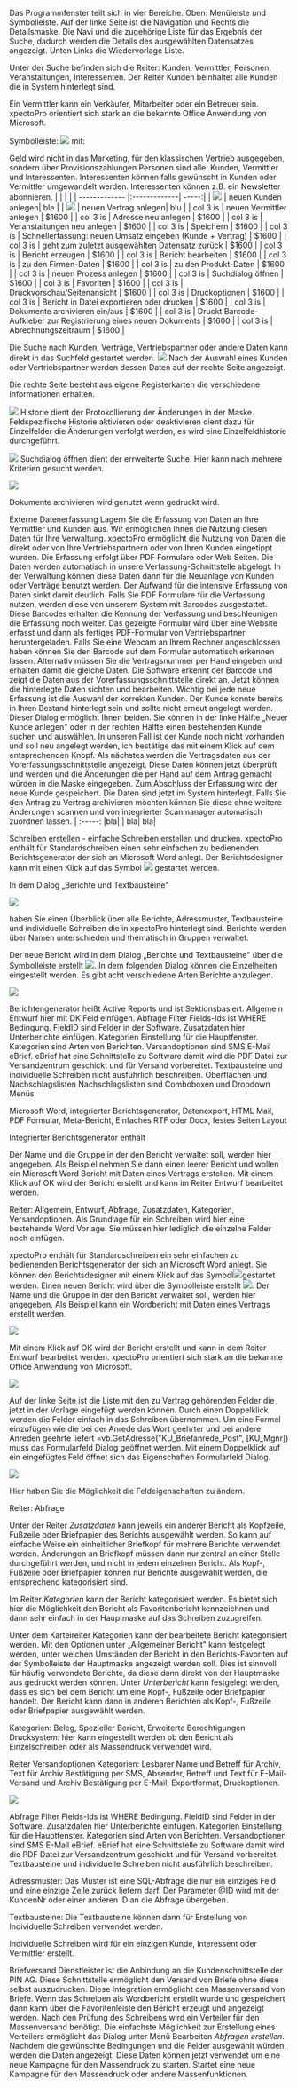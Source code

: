 Das Programmfenster teilt sich in vier Bereiche. Oben: Menüleiste und Symbolleiste. Auf der linke Seite ist die Navigation und Rechts die Detailsmaske. Die Navi und die zugehörige Liste für das Ergebnis der Suche, dadurch werden die Details des ausgewählten Datensatzes angezeigt. Unten Links die Wiedervorlage Liste.

Unter der Suche befinden sich die Reiter: Kunden, Vermittler, Personen, Veranstaltungen, Interessenten.
Der Reiter Kunden beinhaltet alle Kunden die in System hinterlegt sind.

Ein Vermittler kann ein Verkäufer, Mitarbeiter oder ein Betreuer sein.
xpectoPro orientiert sich stark an die bekannte Office Anwendung von Microsoft. 

Symbolleiste: 
![](http://xpecto.github.io/docs/img/img_1425898224803.png) mit:


Geld wird nicht in das Marketing, für den klassischen Vertrieb ausgegeben, sondern über Provisionszahlungen 
Personen sind alle: Kunden, Vermittler und Interessenten.
Interessenten können falls gewünscht in Kunden oder Vermittler umgewandelt werden. Interessenten können z.B. ein Newsletter abonnieren.
|               |              |       |
| ------------- |:-------------| -----:|
| ![](http://xpecto.github.io/docs/img/img_1429021811683.png)       | neuen Kunden anlegen| ble |
| ![](http://xpecto.github.io/docs/img/img_1429021853043.png)     | neuen Vertrag anlegen| blu |
| col 3 is      | neuen Vermittler anlegen | $1600 |
| col 3 is      | Adresse neu anlegen | $1600 |
| col 3 is      | Veranstaltungen neu anlegen | $1600 |
| col 3 is      | Speichern | $1600 |
| col 3 is      | Schnellerfassung: neuen Umsatz eingeben (Kunde + Vertrag) | $1600 |
| col 3 is      | geht zum zuletzt ausgewählten Datensatz zurück | $1600 |
| col 3 is      | Bericht erzeugen | $1600 |
| col 3 is      | Bericht bearbeiten | $1600 |
| col 3 is      | zu den Firmen-Daten | $1600 |
| col 3 is      | zu den Produkt-Daten | $1600 |
| col 3 is      | neuen Prozess anlegen | $1600 |
| col 3 is      | Suchdialog öffnen | $1600 |
| col 3 is      | Favoriten | $1600 |
| col 3 is      | Druckvorschau/Seitenansicht | $1600 |
| col 3 is      | Druckoptionen | $1600 |
| col 3 is      | Bericht in Datei exportieren oder drucken | $1600 |
| col 3 is      | Dokumente archivieren ein/aus | $1600 |
| col 3 is      | Druckt Barcode-Aufkleber zur Registrierung eines neuen Dokuments | $1600 |
| col 3 is      | Abrechnungszeitraum | $1600 |

Die Suche nach Kunden, Verträge, Vertriebspartner oder andere Daten kann direkt in das Suchfeld gestartet werden. ![](http://xpecto.github.io/docs/img/img_1425898635719.png)
Nach der Auswahl eines Kunden oder Vertriebspartner werden dessen Daten auf der rechte Seite angezeigt.

Die rechte Seite besteht aus eigene Registerkarten die verschiedene Informationen erhalten.

![](http://xpecto.github.io/docs/img/img_1425902226633.png)
Historie dient der Protokollierung der Änderungen in der Maske.
Feldspezifische Historie aktivieren oder deaktivieren dient dazu für Einzelfelder die Änderungen verfolgt werden, es wird eine Einzelfeldhistorie durchgeführt.

![](http://xpecto.github.io/docs/img/img_1425904888810.png) Suchdialog öffnen dient der errweiterte Suche.
Hier kann nach mehrere Kriterien gesucht werden.

![](http://xpecto.github.io/docs/img/img_1425898083616.png)

Dokumente archivieren wird genutzt wenn gedruckt wird. 

Externe Datenerfassung
Lagern Sie die Erfassung von Daten an Ihre Vermittler und Kunden aus. Wir ermöglichen Ihnen die Nutzung diesen Daten für Ihre Verwaltung. 
xpectoPro ermöglicht die Nutzung von Daten die direkt oder von Ihre Vertriebspartnern oder von Ihren Kunden eingetippt wurden. Die Erfassung erfolgt über PDF Formulare oder Web Seiten. Die Daten werden automatisch in unsere Verfassung-Schnittstelle abgelegt. In der Verwaltung können diese Daten dann für die Neuanlage von Kunden oder Verträge benutzt werden. Der Aufwand für die intensive Erfassung von Daten sinkt damit deutlich. Falls Sie PDF Formulare für die Verfassung nutzen, werden diese von unserem System mit Barcodes ausgestattet. Diese Barcodes erhalten die Kennung der Verfassung und beschleunigen die Erfassung noch weiter. Das gezeigte Formular wird über eine Website erfasst und dann als fertiges PDF-Formular von Vertriebspartner heruntergeladen. 
Falls Sie eine Webcam an Ihrem Rechner angeschlossen haben können Sie den Barcode auf dem Formular automatisch erkennen lassen. Alternativ müssen Sie die Vertragsnummer per Hand eingeben und erhalten damit die gleiche Daten. Die Software erkennt der Barcode und zeigt die Daten aus der Vorerfassungsschnittstelle direkt an. Jetzt können die hinterlegte Daten sichten und bearbeiten. Wichtig bei jede neue Erfassung ist die Auswahl der korrekten Kunden. Der Kunde konnte bereits in Ihren Bestand hinterlegt sein und sollte nicht erneut angelegt werden. Dieser Dialog ermöglicht Ihnen beiden. Sie können in der linke Hälfte „Neuer Kunde anlegen" oder in der rechten Hälfte einen bestehenden Kunde suchen und auswählen. In unseren Fall ist der Kunde noch nicht vorhanden und soll neu angelegt werden, ich bestätige das mit einem Klick auf dem entsprechenden Knopf.
Als nächstes werden die Vertragsdaten aus der Vorerfassungsschnittstelle angezeigt. Diese Daten können jetzt überprüft und werden und die Änderungen die per Hand auf dem Antrag gemacht würden in die Maske eingegeben. Zum Abschluss der Erfassung wird der neue Kunde gespeichert. Die Daten sind jetzt im System hinterlegt. Falls Sie den Antrag zu Vertrag archivieren möchten können Sie diese ohne weitere Änderungen scannen und von integrierter Scanmanager automatisch zuordnen lassen.
| :-----: |bla|
| bla| bla|


Schreiben erstellen - einfache Schreiben erstellen und drucken.
xpectoPro enthält für Standardschreiben einen sehr einfachen zu bedienenden Berichtsgenerator der sich an Microsoft Word anlegt.
Der Berichtsdesigner kann mit einen Klick auf das Symbol ![](http://xpecto.github.io/docs/img/img_1427209316556.png) gestartet werden.

In dem Dialog „Berichte und Textbausteine" 

![](http://xpecto.github.io/docs/img/img_1427209507608.png)

haben Sie einen Überblick über alle Berichte, Adressmuster, Textbausteine und individuelle Schreiben die in xpectoPro hinterlegt sind. Berichte werden über Namen unterschieden und thematisch in Gruppen verwaltet.


Der neue Bericht wird in dem Dialog „Berichte und Textbausteine" über die Symbolleiste erstellt ![](http://xpecto.github.io/docs/img/img_1427209711358.png).
In dem folgenden Dialog können die Einzelheiten eingestellt werden.  Es gibt acht verschiedene Arten Berichte anzulegen. 

![](http://xpecto.github.io/docs/img/img_1427210573010.png)

Berichtengenerator heißt Active Reports und ist Sektionsbasiert.
Allgemein Entwurf hier mit DK Feld einfügen.
Abfrage Filter Fields-Ids ist WHERE Bedingung.
FieldID sind Felder in der Software. Zusatzdaten hier Unterberichte einfügen. 
Kategorien Einstellung für die Hauptfenster. Kategorien sind Arten von Berichten. Versandoptionen sind SMS E-Mail eBrief. eBrief hat eine Schnittstelle zu Software damit wird die PDF Datei zur Versandzentrum geschickt und für Versand vorbereitet. 
Textbausteine und individuelle Schreiben nicht ausführlich beschreiben.
Oberflächen und Nachschlagslisten
Nachschlagslisten sind Comboboxen und Dropdown Menüs


Microsoft Word, integrierter Berichtsgenerator, Datenexport, HTML Mail, PDF Formular, Meta-Bericht, Einfaches RTF oder Docx, festes Seiten Layout

Integrierter Berichtsgenerator enthält

Der Name und die Gruppe in der den Bericht verwaltet soll, werden hier angegeben.
Als Beispiel nehmen Sie dann einen leerer Bericht und wollen ein Microsoft Word Bericht mit Daten eines Vertrags erstellen. Mit einem Klick auf OK wird der Bericht erstellt und kann im Reiter Entwurf bearbeitet werden.

Reiter: Allgemein, Entwurf, Abfrage, Zusatzdaten, Kategorien, Versandoptionen.
Als Grundlage für ein Schreiben wird hier eine bestehende Word Vorlage. 
Sie müssen hier lediglich die einzelne Felder noch einfügen. 

xpectoPro enthält für Standardschreiben ein sehr einfachen zu bedienenden Berichtsgenerator der sich an Microsoft Word anlegt.
Sie können den Berichtsdesigner mit einem Klick auf das Symbol![](http://xpecto.github.io/docs/img/img_1427209316556.png)gestartet werden. Einen neuen Bericht wird über die Symbolleiste erstellt ![](http://xpecto.github.io/docs/img/img_1427209711358.png). 
Der Name und die Gruppe in der den Bericht verwaltet soll, werden hier angegeben. Als Beispiel kann ein Wordbericht mit Daten eines Vertrags erstellt werden.

![](http://xpecto.github.io/docs/img/img_1427210573010.png)

Mit einem Klick auf OK wird der Bericht erstellt und kann in dem Reiter Entwurf bearbeitet werden. xpectoPro orientiert sich stark an die bekannte Office Anwendung von Microsoft. 

![](http://xpecto.github.io/docs/img/img_1428401489468.png)

Auf der linke Seite ist die Liste mit den zu Vertrag gehörenden Felder die jetzt in der Vorlage eingefügt werden können. Durch einen Doppelklick werden die Felder einfach  in das Schreiben übernommen. Um eine Formel einzufügen wie die bei der Anrede das Wort geehrter und bei andere Anreden  geehrte liefert =vb.GetAdresse("KU_Briefanrede_Post", [KU_Mgnr]) muss das Formularfeld Dialog geöffnet werden. 
Mit einem Doppelklick auf  ein eingefügtes Feld öffnet sich das Eigenschaften Formularfeld Dialog.

![](http://xpecto.github.io/docs/img/img_1428400230846.png) 

Hier haben Sie die Möglichkeit die Feldeigenschaften zu ändern.

Reiter: Abfrage

Unter der Reiter *Zusatzdaten* kann jeweils ein anderer Bericht als Kopfzeile, Fußzeile oder Briefpapier des Berichts ausgewählt werden. So kann auf einfache Weise ein einheitlicher Briefkopf für mehrere Berichte verwendet werden. Änderungen an Briefkopf müssen dann nur zentral an einer Stelle durchgeführt werden, und nicht in jedem einzelnen Bericht.
Als Kopf-, Fußzeile oder Briefpapier können nur Berichte ausgewählt werden, die entsprechend kategorisiert sind. 

Im Reiter *Kategorien* kann der Bericht kategorisiert werden. Es bietet sich hier die Möglichkeit den Bericht als Favoritenbericht kennzeichnen und dann sehr einfach in der Hauptmaske auf das Schreiben zuzugreifen. 

Unter dem Karteireiter Kategorien kann der bearbeitete Bericht kategorisiert werden. Mit den Optionen unter „Allgemeiner Bericht" kann festgelegt werden, unter welchen Umständen der Bericht in den Berichts-Favoriten auf der Symbolleiste der Hauptmaske angezeigt werden soll. Dies ist sinnvoll für häufig verwendete Berichte, da diese dann direkt von der Hauptmaske aus gedruckt werden können. Unter *Unterbericht* kann festgelegt werden, dass es sich bei dem Bericht um eine Kopf-, Fußzeile oder Briefpapier handelt. Der Bericht kann dann in anderen Berichten als Kopf-, Fußzeile oder Briefpapier ausgewählt werden.


Kategorien: Beleg, Spezieller Bericht, 
Erweiterte Berechtigungen Drucksystem: hier kann eingestellt werden ob den Bericht als Einzelschreiben oder als Massendruck verwendet wird.

Reiter Versandoptionen
Kategorien: Lesbarer Name und Betreff für Archiv, Text für Archiv Bestätigung per SMS, Absender, Betreff und Text für E-Mail-Versand und Archiv Bestätigung per E-Mail, Exportformat, Druckoptionen.


![](http://xpecto.github.io/docs/img/img_1428413403453.png)

Abfrage Filter Fields-Ids ist WHERE Bedingung.
FieldID sind Felder in der Software. Zusatzdaten hier Unterberichte einfügen. 
Kategorien Einstellung für die Hauptfenster. Kategorien sind Arten von Berichten. Versandoptionen sind SMS E-Mail eBrief. eBrief hat eine Schnittstelle zu Software damit wird die PDF Datei zur Versandzentrum geschickt und für Versand vorbereitet. 
Textbausteine und individuelle Schreiben nicht ausführlich beschreiben.


Adressmuster: Das Muster ist eine SQL-Abfrage die nur ein einziges Feld und eine einzige Zeile zurück liefern darf. Der Parameter @ID wird mit der KundenNr oder einer anderen ID an die Abfrage übergeben.

Textbausteine: Die Textbausteine können dann für Erstellung von Individuelle Schreiben verwendet werden.

Individuelle Schreiben wird für ein einzigen Kunde, Interessent oder Vermittler erstellt.

Briefversand Dienstleister ist die Anbindung an die Kundenschnittstelle der PIN AG. Diese Schnittstelle ermöglicht den Versand von Briefe ohne diese selbst auszudrucken. Diese Integration ermöglicht den Massenversand von Briefe. Wenn das Schreiben als Wordbericht erstellt wurde und gespeichert dann kann über die Favoritenleiste den Bericht erzeugt und angezeigt werden. Nach den Prüfung des Schreibens wird ein Verteiler für den Massenversand benötigt. Die einfachste Möglichkeit zur Erstellung eines Verteilers ermöglicht das Dialog unter Menü Bearbeiten *Abfragen erstellen*. Nachdem die gewünschte Bedingungen und die Felder ausgewählt würden, werden die Daten angezeigt. Diese Daten können jetzt verwendet um eine neue Kampagne für den Massendruck zu starten.
Startet eine neue Kampagne für den Massendruck oder andere Massenfunktionen. 